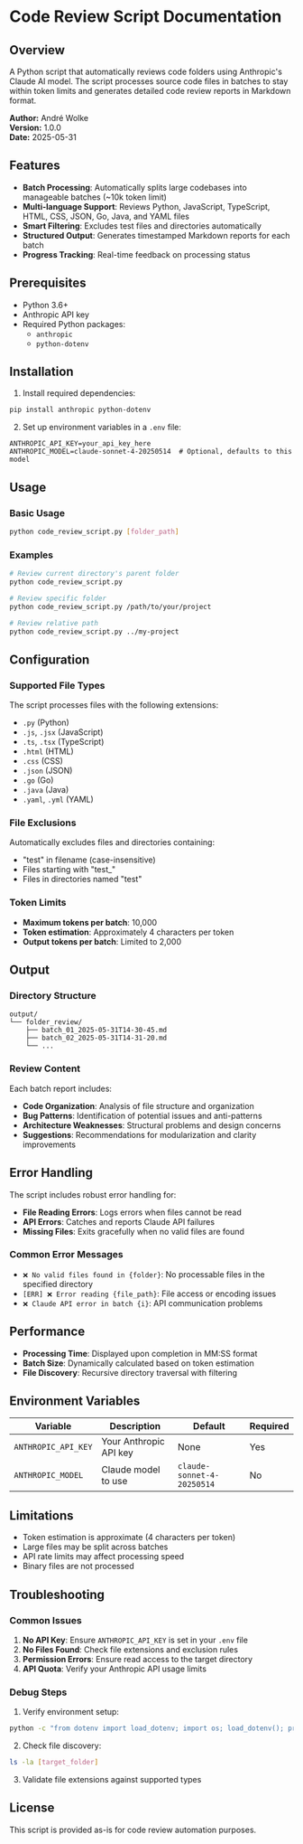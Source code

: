 <!--
This documentation was auto-generated by Claude on 2025-05-31T15-25-12.
Source file: ./tools/claude_folder_review_batched.py
-->

# Code Review Script Documentation

## Overview

A Python script that automatically reviews code folders using Anthropic's Claude AI model. The script processes source code files in batches to stay within token limits and generates detailed code review reports in Markdown format.

**Author:** André Wolke  
**Version:** 1.0.0  
**Date:** 2025-05-31

## Features

- **Batch Processing**: Automatically splits large codebases into manageable batches (~10k token limit)
- **Multi-language Support**: Reviews Python, JavaScript, TypeScript, HTML, CSS, JSON, Go, Java, and YAML files
- **Smart Filtering**: Excludes test files and directories automatically
- **Structured Output**: Generates timestamped Markdown reports for each batch
- **Progress Tracking**: Real-time feedback on processing status

## Prerequisites

- Python 3.6+
- Anthropic API key
- Required Python packages:
  - `anthropic`
  - `python-dotenv`

## Installation

1. Install required dependencies:
```bash
pip install anthropic python-dotenv
```

2. Set up environment variables in a `.env` file:
```env
ANTHROPIC_API_KEY=your_api_key_here
ANTHROPIC_MODEL=claude-sonnet-4-20250514  # Optional, defaults to this model
```

## Usage

### Basic Usage
```bash
python code_review_script.py [folder_path]
```

### Examples
```bash
# Review current directory's parent folder
python code_review_script.py

# Review specific folder
python code_review_script.py /path/to/your/project

# Review relative path
python code_review_script.py ../my-project
```

## Configuration

### Supported File Types
The script processes files with the following extensions:
- `.py` (Python)
- `.js`, `.jsx` (JavaScript)
- `.ts`, `.tsx` (TypeScript)
- `.html` (HTML)
- `.css` (CSS)
- `.json` (JSON)
- `.go` (Go)
- `.java` (Java)
- `.yaml`, `.yml` (YAML)

### File Exclusions
Automatically excludes files and directories containing:
- "test" in filename (case-insensitive)
- Files starting with "test_"
- Files in directories named "test"

### Token Limits
- **Maximum tokens per batch**: 10,000
- **Token estimation**: Approximately 4 characters per token
- **Output tokens per batch**: Limited to 2,000

## Output

### Directory Structure
```
output/
└── folder_review/
    ├── batch_01_2025-05-31T14-30-45.md
    ├── batch_02_2025-05-31T14-31-20.md
    └── ...
```

### Review Content
Each batch report includes:
- **Code Organization**: Analysis of file structure and organization
- **Bug Patterns**: Identification of potential issues and anti-patterns
- **Architecture Weaknesses**: Structural problems and design concerns
- **Suggestions**: Recommendations for modularization and clarity improvements

## Error Handling

The script includes robust error handling for:
- **File Reading Errors**: Logs errors when files cannot be read
- **API Errors**: Catches and reports Claude API failures
- **Missing Files**: Exits gracefully when no valid files are found

### Common Error Messages
- `❌ No valid files found in {folder}`: No processable files in the specified directory
- `[ERR] ❌ Error reading {file_path}`: File access or encoding issues
- `❌ Claude API error in batch {i}`: API communication problems

## Performance

- **Processing Time**: Displayed upon completion in MM:SS format
- **Batch Size**: Dynamically calculated based on token estimation
- **File Discovery**: Recursive directory traversal with filtering

## Environment Variables

| Variable | Description | Default | Required |
|----------|-------------|---------|----------|
| `ANTHROPIC_API_KEY` | Your Anthropic API key | None | Yes |
| `ANTHROPIC_MODEL` | Claude model to use | `claude-sonnet-4-20250514` | No |

## Limitations

- Token estimation is approximate (4 characters per token)
- Large files may be split across batches
- API rate limits may affect processing speed
- Binary files are not processed

## Troubleshooting

### Common Issues

1. **No API Key**: Ensure `ANTHROPIC_API_KEY` is set in your `.env` file
2. **No Files Found**: Check file extensions and exclusion rules
3. **Permission Errors**: Ensure read access to the target directory
4. **API Quota**: Verify your Anthropic API usage limits

### Debug Steps

1. Verify environment setup:
```bash
python -c "from dotenv import load_dotenv; import os; load_dotenv(); print(os.getenv('ANTHROPIC_API_KEY'))"
```

2. Check file discovery:
```bash
ls -la [target_folder]
```

3. Validate file extensions against supported types

## License

This script is provided as-is for code review automation purposes.
